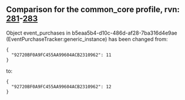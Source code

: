 ## Comparison for the common_core profile, rvn: [281](https://github.com/PRO100KatYT/FortniteProfileRevisions/tree/main/profiles/common_core/281%20common_core.json)-[283](https://github.com/PRO100KatYT/FortniteProfileRevisions/tree/main/profiles/common_core/283%20common_core.json)

Object event_purchases in b5eaa5b4-d10c-486d-af28-7ba316d4e9ae (EventPurchaseTracker:generic_instance) has been changed from:

```
{
  "92720BF0A9FC455AA99604ACB2310962": 11
}
```

to:

```
{
  "92720BF0A9FC455AA99604ACB2310962": 12
}
```

<br><br>
